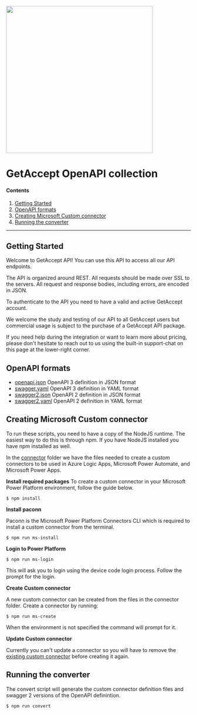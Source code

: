 <img src="https://www.getaccept.com/hubfs/logotype.svg" width="400">

# GetAccept OpenAPI collection

#### Contents

1. [Getting Started](#getting-started)
2. [OpenAPI formats](#openapi-formats)
3. [Creating Microsoft Custom connector](#creating-microsoft-custom-connector)
4. [Running the converter](#running-the-converter)

---

## Getting Started

Welcome to GetAccept API! You can use this API to access all our API endpoints.

The API is organized around REST. All requests should be made over SSL to the servers. All request and response bodies, including errors, are encoded in JSON.

To authenticate to the API you need to have a valid and active GetAccept account.

We welcome the study and testing of our API to all GetAccept users but commercial usage is subject to the purchase of a GetAccept API package.

If you need help during the integration or want to learn more about pricing, please don't hesitate to reach out to us using the built-in support-chat on this page at the lower-right corner.

## OpenAPI formats

- [openapi.json](openapi.json) OpenAPI 3 definition in JSON format
- [swagger.yaml](swagger.yaml) OpenAPI 3 definition in YAML format
- [swagger2.json](swagger2.json) OpenAPI 2 definition in JSON format
- [swagger2.yaml](swagger2.yaml) OpenAPI 2 definition in YAML format

## Creating Microsoft Custom connector

To run these scripts, you need to have a copy of the NodeJS runtime. The easiest way to do this is through npm. If you have NodeJS installed you have npm installed as well.

In the [connector](connector) folder we have the files needed to create a custom connectors to be used in Azure Logic Apps, Microsoft Power Automate, and Microsoft Power Apps.

**Install required packages**
To create a custom connector in your Microsoft Power Platform environment, follow the guide below.

```terminal
$ npm install
```

**Install paconn**

Paconn is the Microsoft Power Platform Connectors CLI which is required to install a custom connector from the terminal.

```terminal
$ npm run ms-install
```

**Login to Power Platform**

```terminal
$ npm run ms-login
```

This will ask you to login using the device code login process. Follow the prompt for the login.

**Create Custom connector**

A new custom connector can be created from the files in the connector folder. Create a connector by running:

```terminal
$ npm run ms-create
```

When the environment is not specified the command will prompt for it.

**Update Custom connector**

Currently you can't update a connector so you will have to remove the [existing custom connector](https://us.flow.microsoft.com/manage/environments/Default/connections/custom) before creating it again.

## Running the converter

The convert script will generate the custom connector definition files and swagger 2 versions of the OpenAPI definintion.

```terminal
$ npm run convert
```
